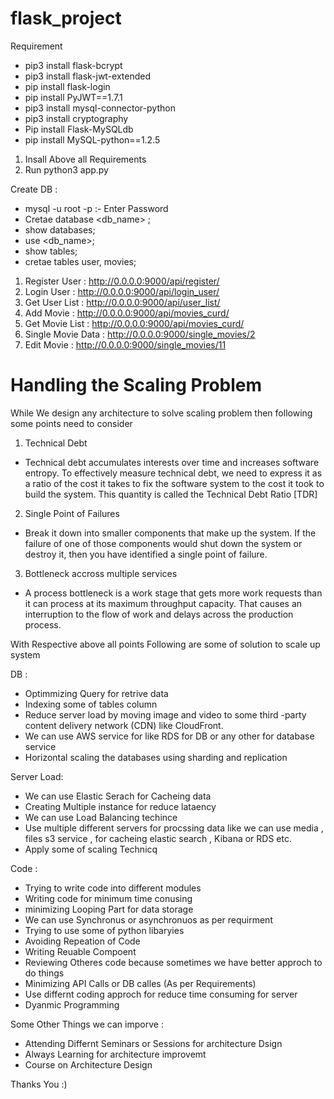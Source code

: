 # flask_project

Requirement 
- pip3 install flask-bcrypt
- pip3 install flask-jwt-extended
- pip install flask-login
- pip install PyJWT==1.7.1
- pip3 install mysql-connector-python
- pip3 install cryptography
- Pip install Flask-MySQLdb
- pip install MySQL-python==1.2.5

1. Insall Above all Requirements
2. Run python3 app.py 

Create DB :
- mysql -u root -p :- Enter Password 
- Cretae database <db_name> ;
- show databases;
- use <db_name>;
- show tables;
- cretae tables user, movies;



1. Register User : http://0.0.0.0:9000/api/register/
2. Login User : http://0.0.0.0:9000/api/login_user/
3. Get User List : http://0.0.0.0:9000/api/user_list/
4. Add Movie : http://0.0.0.0:9000/api/movies_curd/
5. Get Movie List : http://0.0.0.0:9000/api/movies_curd/
6. Single Movie Data : http://0.0.0.0:9000/single_movies/2
7. Edit Movie : http://0.0.0.0:9000/single_movies/11



# Handling the Scaling Problem
While We design any architecture to solve scaling problem then following some points need to consider 
1. Technical Debt
- Technical debt accumulates interests over time and increases software entropy. To effectively measure technical debt, we need to express it as a ratio of the cost it takes to fix the software system to the cost it took to build the system. This quantity is called the Technical Debt Ratio [TDR]

2. Single Point of Failures
- Break it down into smaller components that make up the system. If the failure of one of those components would shut down the system or destroy it, then you have identified a single point of failure.

3. Bottleneck accross multiple services
- A process bottleneck is a work stage that gets more work requests than it can process at its maximum throughput capacity. That causes an interruption to the flow of work and delays across the production process.

With Respective above all points Following are some of solution to scale up system 

DB : 
- Optimmizing Query for retrive data
- Indexing some of tables column 
- Reduce server load by moving image and video to some third -party content delivery network (CDN) like CloudFront.
- We can use AWS service for like RDS for DB or any other for database service 
- Horizontal scaling the databases using sharding and replication

Server Load: 
- We can use Elastic Serach for Cacheing data 
- Creating Multiple instance for reduce lataency 
- We can use Load Balancing techince
- Use multiple different servers for procssing data like we can use media , files s3 service , for cacheing elastic search , Kibana or RDS etc.
- Apply some of scaling Technicq  

Code :
- Trying to write code into different modules
- Writing code for minimum time conusing 
- minimizing Looping Part for data storage 
- We can use Synchronus or asynchronuos as per requirment 
- Trying to use some of python libaryies 
- Avoiding Repeation of Code 
- Writing Reuable Compoent 
- Reviewing Otheres code because sometimes we have better approch to do things 
- Minimizing API Calls or DB calles (As per Requirements)
- Use differnt coding approch for reduce time consuming for server 
- Dyanmic Programming 


Some Other Things we can imporve :
- Attending Differnt Seminars or Sessions for architecture Dsign
- Always Learning for architecture improvemt 
- Course on Architecture Design 


Thanks You :)



